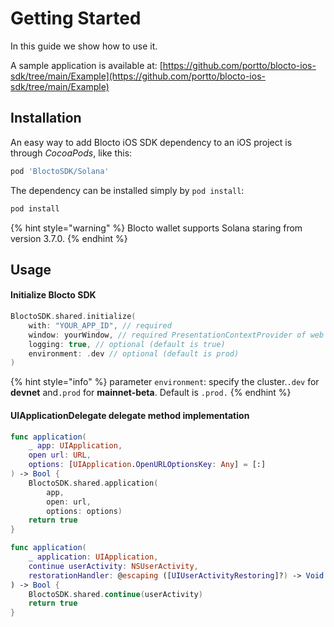 # Getting Started

In this guide we show how to use it.

A sample application is available at: [https://github.com/portto/blocto-ios-sdk/tree/main/Example](https://github.com/portto/blocto-ios-sdk/tree/main/Example)

## Installation

An easy way to add Blocto iOS SDK dependency to an iOS project is through _CocoaPods_, like this:

```ruby
pod 'BloctoSDK/Solana'
```

The dependency can be installed simply by `pod install`:

```ruby
pod install
```

{% hint style="warning" %}
Blocto wallet supports Solana staring from version 3.7.0.
{% endhint %}

## Usage

#### Initialize Blocto SDK

```swift
BloctoSDK.shared.initialize(
    with: "YOUR_APP_ID", // required
    window: yourWindow, // required PresentationContextProvider of web SDK authentication.
    logging: true, // optional (default is true)
    environment: .dev // optional (default is prod)
)
```

{% hint style="info" %}
parameter `environment`: specify the cluster.`.dev` for **devnet** and`.prod` for **mainnet-beta**. Default is `.prod.`
{% endhint %}



#### UIApplicationDelegate delegate method implementation

```swift
func application(
    _ app: UIApplication,
    open url: URL,
    options: [UIApplication.OpenURLOptionsKey: Any] = [:]
) -> Bool {
    BloctoSDK.shared.application(
        app,
        open: url,
        options: options)
    return true
}
```

```swift
func application(
    _ application: UIApplication,
    continue userActivity: NSUserActivity,
    restorationHandler: @escaping ([UIUserActivityRestoring]?) -> Void
) -> Bool {
    BloctoSDK.shared.continue(userActivity)
    return true
}
```
